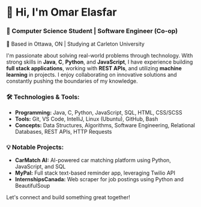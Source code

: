 # 👋 Hi, I'm Omar Elasfar  
### 🚀 Computer Science Student | Software Engineer (Co-op)  
📍 Based in Ottawa, ON | Studying at Carleton University

I'm passionate about solving real-world problems through technology. With strong skills in **Java**, **C**, **Python**, and **JavaScript**, I have experience building **full stack applications**, working with **REST APIs**, and utilizing **machine learning** in projects. I enjoy collaborating on innovative solutions and constantly pushing the boundaries of my knowledge.

### 🛠️ Technologies & Tools:  
- **Programming:** Java, C, Python, JavaScript, SQL, HTML, CSS/SCSS  
- **Tools:** Git, VS Code, IntelliJ, Linux (Ubuntu), GitHub, Bash  
- **Concepts:** Data Structures, Algorithms, Software Engineering, Relational Databases, REST APIs, HTTP Requests

### 💡 Notable Projects:  
- **CarMatch AI:** AI-powered car matching platform using Python, JavaScript, and SQL  
- **MyPal:** Full stack text-based reminder app, leveraging Twilio API  
- **InternshipsCanada:** Web scraper for job postings using Python and BeautifulSoup  

Let's connect and build something great together!
